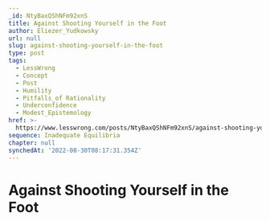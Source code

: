 ```yaml
---
_id: NtyBaxQShNFm92xnS
title: Against Shooting Yourself in the Foot
author: Eliezer_Yudkowsky
url: null
slug: against-shooting-yourself-in-the-foot
type: post
tags:
  - LessWrong
  - Concept
  - Post
  - Humility
  - Pitfalls_of Rationality
  - Underconfidence
  - Modest_Epistemology
href: >-
  https://www.lesswrong.com/posts/NtyBaxQShNFm92xnS/against-shooting-yourself-in-the-foot
sequence: Inadequate Equilibria
chapter: null
synchedAt: '2022-08-30T08:17:31.354Z'
---
```


# Against Shooting Yourself in the Foot
